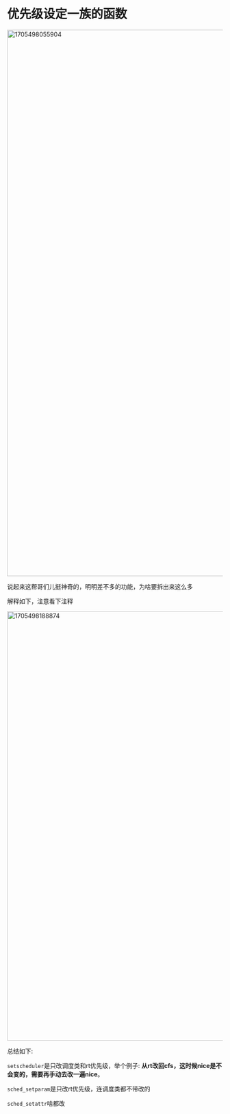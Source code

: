 # 优先级设定一族的函数
<img width="1275" alt="1705498055904" src="https://github.com/Rust401/OS-kernel-dev-config/assets/31315527/24623dce-7392-49ad-acbc-224c1ed439f1">

说起来这帮哥们儿挺神奇的，明明差不多的功能，为啥要拆出来这么多

解释如下，注意看下注释

<img width="1002" alt="1705498188874" src="https://github.com/Rust401/OS-kernel-dev-config/assets/31315527/6ae9e424-5039-4c2b-b880-0290bec6c650">

总结如下:

`setscheduler`是只改调度类和rt优先级，举个例子: **从rt改回cfs，这时候nice是不会变的，需要再手动去改一遍nice**。

`sched_setparam`是只改rt优先级，连调度类都不带改的

`sched_setattr`啥都改



